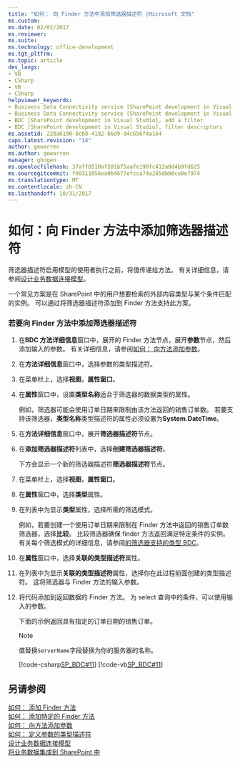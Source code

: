 ```yaml
---
title: "如何： 向 Finder 方法中添加筛选器描述符 |Microsoft 文档"
ms.custom: 
ms.date: 02/02/2017
ms.reviewer: 
ms.suite: 
ms.technology: office-development
ms.tgt_pltfrm: 
ms.topic: article
dev_langs:
- VB
- CSharp
- VB
- CSharp
helpviewer_keywords:
- Business Data Connectivity service [SharePoint development in Visual Studio], filter descriptors
- Business Data Connectivity service [SharePoint development in Visual Studio], add a filter
- BDC [SharePoint development in Visual Studio], add a filter
- BDC [SharePoint development in Visual Studio], filter descriptors
ms.assetid: 228a6190-8cb8-4182-b6d9-d4c656f4a164
caps.latest.revision: "14"
author: gewarren
ms.author: gewarren
manager: ghogen
ms.openlocfilehash: 37aff0510af501b75aafe190fc412a0d4b9fd625
ms.sourcegitcommit: f40311056ea0b4677efcca74a285dbb0ce0e7974
ms.translationtype: MT
ms.contentlocale: zh-CN
ms.lasthandoff: 10/31/2017
---
```

# <a name="how-to-add-a-filter-descriptor-to-a-finder-method"></a>如何：向 Finder 方法中添加筛选器描述符
  筛选器描述符启用模型的使用者执行之前，将值传递给方法。 有关详细信息，请参阅[设计业务数据连接模型](../sharepoint/designing-a-business-data-connectivity-model.md)。  
  
 一个常见方案是在 SharePoint 中的用户想要检索的外部内容类型与某个条件匹配的实例。 可以通过将筛选器描述符添加到 Finder 方法支持此方案。  
  
### <a name="to-add-a-filter-descriptor-to-a-finder-method"></a>若要向 Finder 方法中添加筛选器描述符  
  
1.  在**BDC 方法详细信息**窗口中，展开的 Finder 方法节点，展开**参数**节点，然后添加输入的参数。 有关详细信息，请参阅[如何： 向方法添加参数](../sharepoint/how-to-add-a-parameter-to-a-method.md)。  
  
2.  在**方法详细信息**窗口中，选择参数的类型描述符。  
  
3.  在菜单栏上，选择**视图**，**属性窗口**。  
  
4.  在**属性**窗口中，设置**类型名称**适合于筛选器的数据类型的属性。  
  
     例如，筛选器可能会使用订单日期来限制由该方法返回的销售订单数。 若要支持该筛选器，**类型名称**类型描述符的属性必须设置为**System.DateTime**。  
  
5.  在**方法详细信息**窗口中，展开**筛选器描述符**节点。  
  
6.  在**添加筛选器描述符**列表中，选择**创建筛选器描述符**。  
  
     下方会显示一个新的筛选器描述符**筛选器描述符**节点。  
  
7.  在菜单栏上，选择**视图**，**属性窗口**。  
  
8.  在**属性**窗口中，选择**类型**属性。  
  
9. 在列表中为显示**类型**属性，选择所需的筛选模式。  
  
     例如，若要创建一个使用订单日期来限制在 Finder 方法中返回的销售订单数筛选器，选择**比较**。 比较筛选器确保 finder 方法返回满足特定条件的实例。 有关每个筛选模式的详细信息，请参阅[的筛选器支持的类型 BDC](http://go.microsoft.com/fwlink/?LinkId=169287)。  
  
10. 在**属性**窗口中，选择**关联的类型描述符**属性。  
  
11. 在列表中为显示**关联的类型描述符**属性，选择你在此过程前面创建的类型描述符。 这将筛选器与 Finder 方法的输入参数。  
  
12. 将代码添加到返回数据的 Finder 方法。 为 select 查询中的条件，可以使用输入的参数。  
  
     下面的示例返回具有指定的订单日期的销售订单。  
  
    > [!NOTE]  
    >  值替换`ServerName`字段替换为你的服务器的名称。  
  
     [!code-csharp[SP_BDC#11](../sharepoint/codesnippet/CSharp/SP_BDC/bdcmodel1/salesorderservice.cs#11)]
     [!code-vb[SP_BDC#11](../sharepoint/codesnippet/VisualBasic/sp_bdc/bdcmodel1/salesorderservice.vb#11)]  
  
## <a name="see-also"></a>另请参阅  
 [如何： 添加 Finder 方法](../sharepoint/how-to-add-a-finder-method.md)   
 [如何： 添加特定的 Finder 方法](../sharepoint/how-to-add-a-specific-finder-method.md)   
 [如何： 向方法添加参数](../sharepoint/how-to-add-a-parameter-to-a-method.md)   
 [如何： 定义参数的类型描述符](../sharepoint/how-to-define-the-type-descriptor-of-a-parameter.md)   
 [设计业务数据连接模型](../sharepoint/designing-a-business-data-connectivity-model.md)   
 [将业务数据集成到 SharePoint 中](../sharepoint/integrating-business-data-into-sharepoint.md)  
  
  